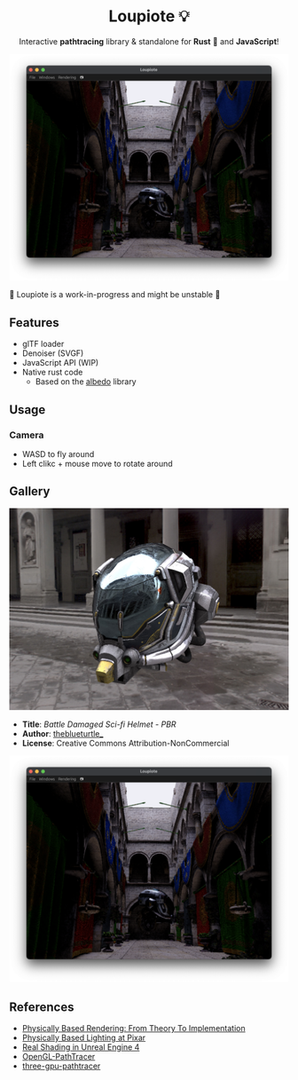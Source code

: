 <h1 align="center">Loupiote 💡</h1>

<p align="center">
    Interactive <strong>pathtracing</strong> library & standalone for <strong>Rust</strong> 🦀 and <strong>JavaScript</strong>!
</p>

![Pathtraced Sponza](screenshots/sponza.png)

🚧 Loupiote is a work-in-progress and might be unstable 🚧

## Features

* glTF loader
* Denoiser (SVGF)
* JavaScript API (WIP)
* Native rust code
    * Based on the [albedo](https://github.com/albedo-engine/albedo) library

## Usage

### Camera

* WASD to fly around
* Left clikc + mouse move to rotate around

## Gallery

![Initial Result with Albedo](screenshots/damaged-helmet.jpg)

* **Title**: *Battle Damaged Sci-fi Helmet - PBR*
* **Author**: [theblueturtle_](https://sketchfab.com/theblueturtle_)
* **License**: Creative Commons Attribution-NonCommercial

![Pathtraced Sponza](screenshots/sponza.png)

## References

* [Physically Based Rendering: From Theory To Implementation](https://pbr-book.org/)
* [Physically Based Lighting at Pixar](https://blog.selfshadow.com/publications/s2013-shading-course/pixar/s2013_pbs_pixar_notes.pdf)
* [Real Shading in Unreal Engine 4](https://blog.selfshadow.com/publications/s2013-shading-course/karis/s2013_pbs_epic_notes_v2.pdf)
* [OpenGL-PathTracer](https://github.com/RobertBeckebans/OpenGL-PathTracer)
* [three-gpu-pathtracer](https://github.com/gkjohnson/three-gpu-pathtracer)
